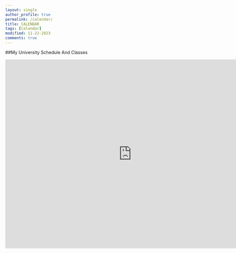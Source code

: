 ```yaml
---
layout: single
author_profile: true
permalink: /calendar/
title: CALENDAR
tags: [Calendar]
modified: 11-22-2023
comments: true
---
```


##My University Schedule And Classes
<iframe src="https://calendar.google.com/calendar/embed?src=4b96cbbf0dd57fee6f003f0505f0f244df178be2cce2bc398aad987040ae57f7%40group.calendar.google.com&ctz=Asia%2FTehran" style="border: 0" width="800" height="600" frameborder="0" scrolling="no"></iframe>